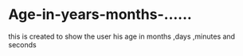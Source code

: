 # Age-in-years-months-......
this is created to show the user his age in months ,days ,minutes and seconds 
